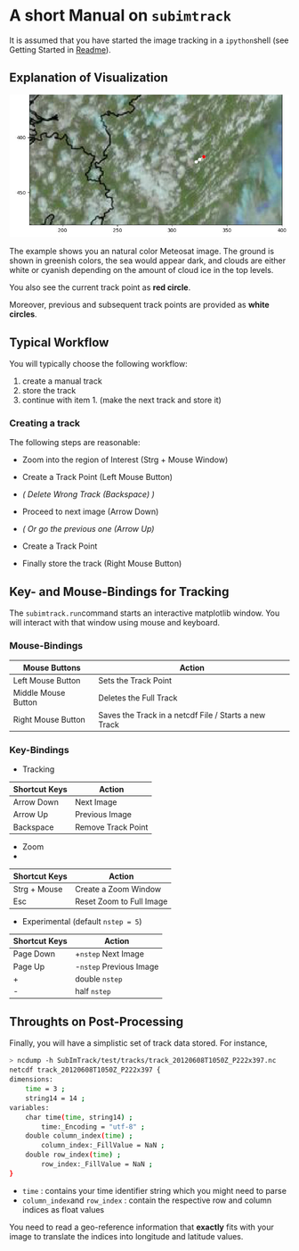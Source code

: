 # A short Manual on `subimtrack`
It is assumed that you have started the image tracking in a `ipython`shell (see Getting Started in [Readme](../Readme.md)).

## Explanation of Visualization
![Example Track](example-track.jpg)

The example shows you an natural color Meteosat image. The ground is shown in greenish colors, the sea would appear dark, and clouds are either white or cyanish depending on the amount of cloud ice in the top levels.

You also see the current track point as **red circle**.

Moreover, previous and subsequent track points are provided as **white circles**.


## Typical Workflow
You will typically choose the following workflow:

1. create a manual track
2. store the track
3. continue with item 1. (make the next track and store it)

### Creating a track
The following steps are reasonable:

* Zoom into the region of Interest (Strg + Mouse Window)
* Create a Track Point (Left Mouse Button)
* _( Delete Wrong Track (Backspace) )_
* Proceed to next image (Arrow Down)
* _( Or go the previous one (Arrow Up)_
* Create a Track Point

* Finally store the track (Right Mouse Button)


## Key- and Mouse-Bindings for Tracking
The `subimtrack.run`command starts an interactive matplotlib window. You will interact with that window using mouse and keyboard.

### Mouse-Bindings

| **Mouse Buttons**   | **Action**  | 
|---|---|
| Left Mouse Button    |  Sets the Track Point |
| Middle Mouse Button  |  Deletes the Full Track |
| Right Mouse Button   |  Saves the Track in a netcdf File / Starts a new Track |

### Key-Bindings

* Tracking

| **Shortcut Keys**   | **Action**  | 
|---|---|
| Arrow Down    |  Next Image |
| Arrow Up      |  Previous Image |
| Backspace     |  Remove Track Point |

* Zoom
* 
| **Shortcut Keys**   | **Action**  | 
|---|---|
| Strg + Mouse  |  Create a Zoom Window |
| Esc           |  Reset Zoom to Full Image |

* Experimental (default `nstep = 5`)

| **Shortcut Keys**   | **Action**  | 
|---|---|
| Page Down    |  +`nstep` Next Image  |
| Page Up      |  -`nstep` Previous Image |
| +     |  double `nstep` |
| -     |  half `nstep` |

 

## Throughts on Post-Processing
Finally, you will have a simplistic set of track data stored. For instance,

```bash
> ncdump -h SubImTrack/test/tracks/track_20120608T1050Z_P222x397.nc 
netcdf track_20120608T1050Z_P222x397 {
dimensions:
	time = 3 ;
	string14 = 14 ;
variables:
	char time(time, string14) ;
		time:_Encoding = "utf-8" ;
	double column_index(time) ;
		column_index:_FillValue = NaN ;
	double row_index(time) ;
		row_index:_FillValue = NaN ;
}
```

* `time` : contains your time identifier string which you might need to parse 
* `column_index`and `row_index` : contain the respective row and column indices as float values

You need to read a geo-reference information that **exactly** fits with your image to translate the indices into longitude and latitude values. 
